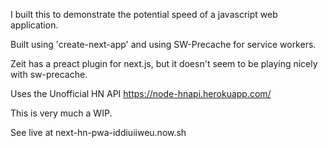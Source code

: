 I built this to demonstrate the potential speed of a javascript web application.

Built using 'create-next-app' and using SW-Precache for service workers.

Zeit has a preact plugin for next.js, but it doesn't seem to be playing nicely with sw-precache.

Uses the Unofficial HN API
https://node-hnapi.herokuapp.com/

<!-- Routes:
  Top:
    news
  New:
    newest
  Show:
    show
  Ask:
    ask
  Jobs:
    jobs -->

This is very much a WIP.

See live at next-hn-pwa-iddiuiiweu.now.sh